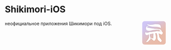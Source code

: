 #  Shikimori-iOS
<img align="right" src="https://github.com/vlapsk1y/Shikimori-iOS/blob/1d36aa44958e2284c9777f7f51b894030c6a77f2/ghlogo.png" title="Shikimori-iOS" width="15%">

 неофициальное приложения Шикимори под iOS. 
 
